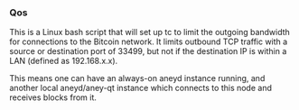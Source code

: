 ### Qos ###

This is a Linux bash script that will set up tc to limit the outgoing bandwidth for connections to the Bitcoin network. It limits outbound TCP traffic with a source or destination port of 33499, but not if the destination IP is within a LAN (defined as 192.168.x.x).

This means one can have an always-on aneyd instance running, and another local aneyd/aney-qt instance which connects to this node and receives blocks from it.
